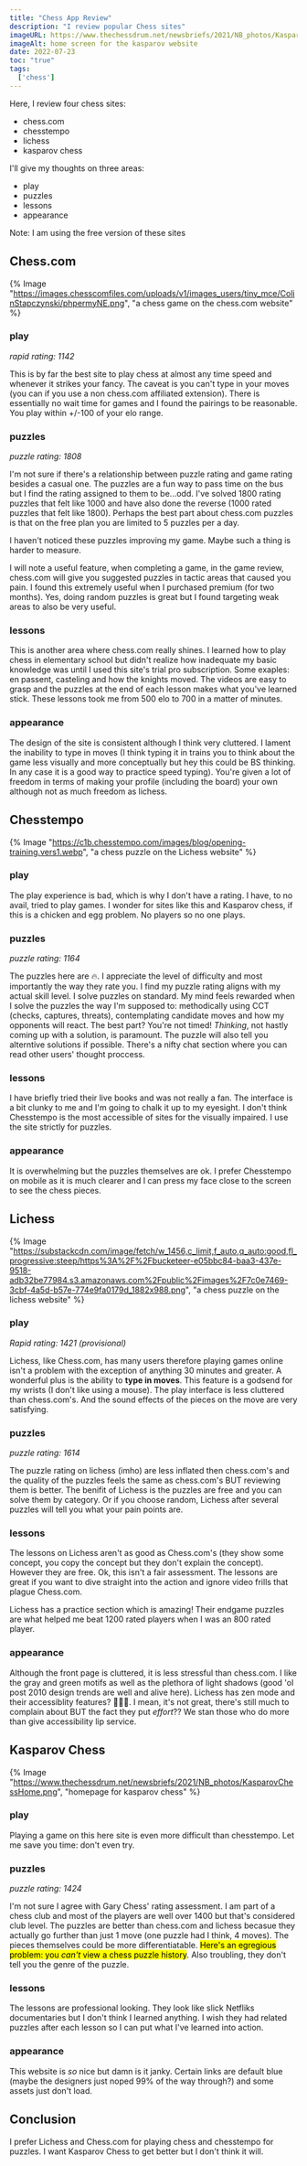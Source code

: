 ```yaml
---
title: "Chess App Review"
description: "I review popular Chess sites"
imageURL: https://www.thechessdrum.net/newsbriefs/2021/NB_photos/KasparovChessHome.png
imageAlt: home screen for the kasparov website
date: 2022-07-23
toc: "true"
tags:
  ['chess']
---
```


Here, I review four chess sites:

* chess.com
* chesstempo
* lichess
* kasparov chess

I'll give my thoughts on three areas:

* play
* puzzles
* lessons
* appearance 

Note: I am using the free version of these sites

## Chess.com

{% Image "https://images.chesscomfiles.com/uploads/v1/images_users/tiny_mce/ColinStapczynski/phpermyNE.png", "a chess game on the chess.com website" %}

### play
*rapid rating: 1142*

This is by far the best site to play chess at almost any time speed and whenever it strikes your fancy. The caveat is you can't type in your moves (you can if you use a non chess.com affiliated extension). There is essentially no wait time for games and I found the pairings to be reasonable. You play within +/-100 of your elo range.

### puzzles
*puzzle rating: 1808*

I'm not sure if there's a relationship between puzzle rating and game rating besides a casual one. The puzzles are a fun way to pass time on the bus but I find the rating assigned to them to be...odd. I've solved 1800 rating puzzles that felt like 1000 and have also done the reverse (1000 rated puzzles that felt like 1800). Perhaps the best part about chess.com puzzles is that on the free plan you are limited to 5 puzzles per a day.

I haven't noticed these puzzles improving my game. Maybe such a thing is harder to measure.

I will note a useful feature, when completing a game, in the game review, chess.com will give you suggested puzzles in tactic areas that caused you pain. I found this extremely useful when I purchased premium (for two months). Yes, doing random puzzles is great but I found targeting weak areas to also be very useful. 

### lessons

This is another area where chess.com really shines. I learned how to play chess in elementary school but didn't realize how inadequate my basic knowledge was until I used this site's trial pro subscription. Some exaples: en passent, casteling and how the knights moved. The videos are easy to grasp and the puzzles at the end of each lesson makes what you've learned stick. These lessons took me from 500 elo to 700 in a matter of minutes.

### appearance

The design of the site is consistent although I think very cluttered. I lament the inability to type in moves (I think typing it in trains you to think about the game less visually and more conceptually but hey this could be BS thinking. In any case it is a good way to practice speed typing). You're given a lot of freedom in terms of making your profile (including the board) your own although not as much freedom as lichess.

## Chesstempo

{% Image "https://c1b.chesstempo.com/images/blog/opening-training.vers1.webp", "a chess puzzle on the Lichess website" %}

### play

The play experience is bad, which is why I don't have a rating. I have, to no avail, tried to play games. I wonder for sites like this and Kasparov chess, if this is a chicken and egg problem. No players so no one plays.

### puzzles
*puzzle rating: 1164*

The puzzles here are 🔥. I appreciate the level of difficulty and most importantly the way they rate you. I find my puzzle rating aligns with my actual skill level. I solve puzzles on standard. My mind feels rewarded when I solve the puzzles the way I'm supposed to: methodically using CCT (checks, captures, threats), contemplating candidate moves and how my opponents will react. The best part? You're not timed! *Thinking*, not hastly coming up with a solution, is paramount. The puzzle will also tell you alterntive solutions if possible. There's a nifty chat section where you can read other users' thought proccess. 

### lessons

I have briefly tried their live books and was not really a fan. The interface is a bit clunky to me and I'm going to chalk it up to my eyesight. I don't think Chesstempo is the most accessible of sites for the visually impaired. I use the site strictly for puzzles. 

### appearance 

It is overwhelming but the puzzles themselves are ok. I prefer Chesstempo on mobile as it is much clearer and I can press my face close to the screen to see the chess pieces.

## Lichess

{% Image "https://substackcdn.com/image/fetch/w_1456,c_limit,f_auto,q_auto:good,fl_progressive:steep/https%3A%2F%2Fbucketeer-e05bbc84-baa3-437e-9518-adb32be77984.s3.amazonaws.com%2Fpublic%2Fimages%2F7c0e7469-3cbf-4a5d-b57e-774e9fa0179d_1882x988.png", "a chess puzzle on the lichess website" %}

### play
*Rapid rating: 1421 (provisional)*

Lichess, like Chess.com, has many users therefore playing games online isn't a problem with the exception of anything 30 minutes and greater. A wonderful plus is the ability to **type in moves**. This feature is a godsend for my wrists (I don't like using a mouse). The play interface is less cluttered than chess.com's. And the sound effects of the pieces on the move are very satisfying.

### puzzles
*puzzle rating: 1614*

The puzzle rating on lichess (imho) are less inflated then chess.com's and the quality of the puzzles feels the same as chess.com's BUT reviewing them is better. The benifit of Lichess is the puzzles are free and you can solve them by category. Or if you choose random, Lichess after several puzzles will tell you what your pain points are.

### lessons

The lessons on Lichess aren't as good as Chess.com's (they show some concept, you copy the concept but they don't explain the concept). However they are free. Ok, this isn't a fair assessment. The lessons are great if you want to dive straight into the action and ignore video frills that plague Chess.com.

Lichess has a practice section which is amazing! Their endgame puzzles are what helped me beat 1200 rated players when I was an 800 rated player.

### appearance 

Although the front page is cluttered, it is less stressful than chess.com. I like the gray and green motifs as well as the plethora of light shadows (good 'ol post 2010 design trends are well and alive here). Lichess has zen mode and their accessiblity features? 🧡🧡🧡. I mean, it's not great, there's still much to complain about BUT the fact they put *effort*?? We stan those who do more than give accessibility lip service. 

## Kasparov Chess

{% Image "https://www.thechessdrum.net/newsbriefs/2021/NB_photos/KasparovChessHome.png", "homepage for kasparov chess" %}

### play

Playing a game on this here site is even more difficult than chesstempo. Let me save you time: don't even try.

### puzzles
*puzzle rating: 1424*

I'm not sure I agree with Gary Chess' rating assessment. I am part of a chess club and most of the players are well over 1400 but that's considered club level. The puzzles are better than chess.com and lichess becasue they actually go further than just 1 move (one puzzle had I think, 4 moves). The pieces themselves could be more differentiatable. <mark>Here's an egregious problem: you *can't* view a chess puzzle history</mark>. Also troubling, they don't tell you the genre of the puzzle.

### lessons

The lessons are professional looking. They look like slick Netfliks documentaries but I don't think I learned anything. I wish they had related puzzles after each lesson so I can put what I've learned into action.

### appearance 

This website is *so* nice but damn is it janky. Certain links are default blue (maybe the designers just noped 99% of the way through?) and some assets just don't load. 

## Conclusion

I prefer Lichess and Chess.com for playing chess and chesstempo for puzzles. I want Kasparov Chess to get better but I don't think it will.